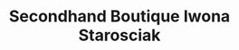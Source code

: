 ---
title: "Secondhand Boutique Iwona Starosciak"
url: /ruesselsheim-am-main/secondhand-boutique-iwona-starosciak/
shop: Kleidung
---